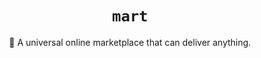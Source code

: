 <div align="center">

# `mart`

:rainbow: A universal online marketplace that can deliver anything.

</div>
